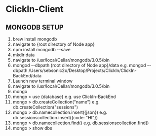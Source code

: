 # ClickIn-Client

## MONGODB SETUP

1. brew install mongodb
2. navigate to {root directory of Node app}
3. npm install mongodb --save
4. mkdir data
5. navigate to /usr/local/Cellar/mongodb/3.0.5/bin
6. mongod --dbpath {root directory of Node app}/data
e.g. mongod --dbpath /Users/sebsonic2o/Desktop/Projects/ClickIn/ClickIn-BackEnd/data
7. Launch new terminal window
8. navigate to /usr/local/Cellar/mongodb/3.0.5/bin
9. mongo
10. mongo > use {database}
e.g. use ClickIn-BackEnd
11. mongo > db.createCollection("name")
e.g. db.createCollection("sessions")
12. mongo > db.namecollection.insert({json})
e.g. db.sessionscollection.insert({code: "HI"})
13. mongo > db.namecollection.find()
e.g. db.sessionscollection.find()
14. mongo > show dbs
